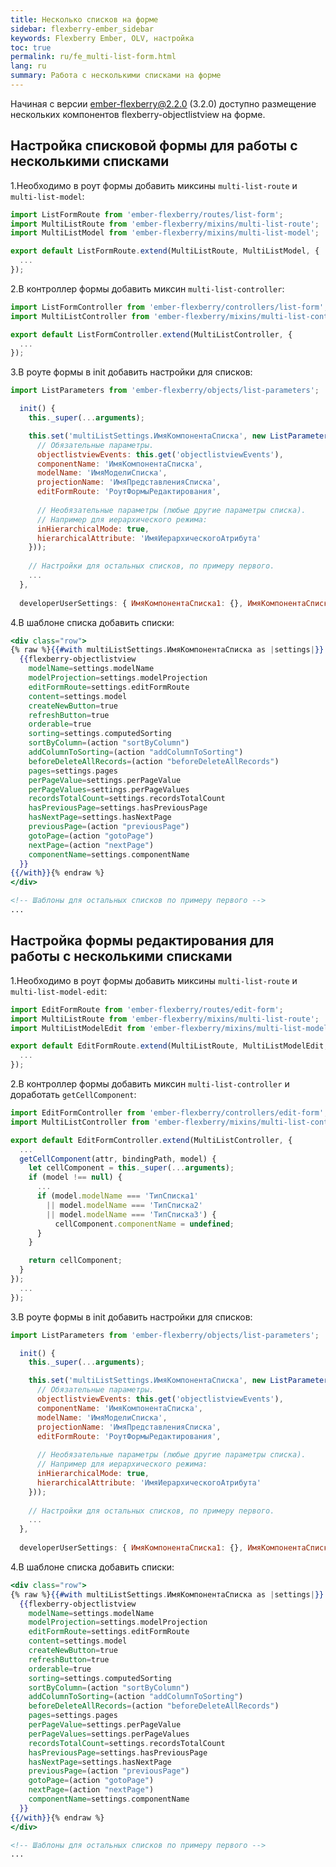 ```yaml
---
title: Несколько списков на форме
sidebar: flexberry-ember_sidebar
keywords: Flexberry Ember, OLV, настройка
toc: true
permalink: ru/fe_multi-list-form.html
lang: ru
summary: Работа с несколькими списками на форме
---
```


Начиная с версии ember-flexberry@2.2.0 (3.2.0) доступно размещение нескольких компонентов flexberry-objectlistview на форме.

## Настройка списковой формы для работы с несколькими списками

1.Необходимо в роут формы добавить миксины `multi-list-route` и `multi-list-model`:

```javascript
import ListFormRoute from 'ember-flexberry/routes/list-form';
import MultiListRoute from 'ember-flexberry/mixins/multi-list-route';
import MultiListModel from 'ember-flexberry/mixins/multi-list-model';

export default ListFormRoute.extend(MultiListRoute, MultiListModel, {
  ...
});
```

2.В контроллер формы добавить миксин `multi-list-controller`:

```javascript
import ListFormController from 'ember-flexberry/controllers/list-form';
import MultiListController from 'ember-flexberry/mixins/multi-list-controller';

export default ListFormController.extend(MultiListController, {
  ...
});
```

3.В роуте формы в init добавить настройки для списков:

```javascript
import ListParameters from 'ember-flexberry/objects/list-parameters';
```

```javascript
  init() {
    this._super(...arguments);

    this.set('multiListSettings.ИмяКомпонентаСписка', new ListParameters({
      // Обязательные параметры.
      objectlistviewEvents: this.get('objectlistviewEvents'),
      componentName: 'ИмяКомпонентаСписка',
      modelName: 'ИмяМоделиСписка',
      projectionName: 'ИмяПредставленияСписка',
      editFormRoute: 'РоутФормыРедактирования',
      
      // Необязательные параметры (любые другие параметры списка).
      // Например для иерархического режима:
      inHierarchicalMode: true,
      hierarchicalAttribute: 'ИмяИерархическогоАтрибута'
    }));
    
    // Настройки для остальных списков, по примеру первого.
    ...
  },
  
  developerUserSettings: { ИмяКомпонентаСписка1: {}, ИмяКомпонентаСписка2: {}, ИмяКомпонентаСписка3: {}, ... },
```

4.В шаблоне списка добавить списки:
```hbs
<div class="row">
{% raw %}{{#with multiListSettings.ИмяКомпонентаСписка as |settings|}}
  {{flexberry-objectlistview
    modelName=settings.modelName
    modelProjection=settings.modelProjection
    editFormRoute=settings.editFormRoute
    content=settings.model
    createNewButton=true
    refreshButton=true
    orderable=true
    sorting=settings.computedSorting
    sortByColumn=(action "sortByColumn")
    addColumnToSorting=(action "addColumnToSorting")
    beforeDeleteAllRecords=(action "beforeDeleteAllRecords")
    pages=settings.pages
    perPageValue=settings.perPageValue
    perPageValues=settings.perPageValues
    recordsTotalCount=settings.recordsTotalCount
    hasPreviousPage=settings.hasPreviousPage
    hasNextPage=settings.hasNextPage
    previousPage=(action "previousPage")
    gotoPage=(action "gotoPage")
    nextPage=(action "nextPage")
    componentName=settings.componentName
  }}
{{/with}}{% endraw %}
</div>

<!-- Шаблоны для остальных списков по примеру первого -->
...
```
## Настройка формы редактирования для работы с несколькими списками

1.Необходимо в роут формы добавить миксины `multi-list-route` и `multi-list-model-edit`:

```javascript
import EditFormRoute from 'ember-flexberry/routes/edit-form';
import MultiListRoute from 'ember-flexberry/mixins/multi-list-route';
import MultiListModelEdit from 'ember-flexberry/mixins/multi-list-model-edit';

export default EditFormRoute.extend(MultiListRoute, MultiListModelEdit, {
  ...
});
```

2.В контроллер формы добавить миксин `multi-list-controller` и доработать `getCellComponent`:

```javascript
import EditFormController from 'ember-flexberry/controllers/edit-form';
import MultiListController from 'ember-flexberry/mixins/multi-list-controller';

export default EditFormController.extend(MultiListController, {
  ...
  getCellComponent(attr, bindingPath, model) {
    let cellComponent = this._super(...arguments);
    if (model !== null) {
      ...
      if (model.modelName === 'ТипСписка1'
        || model.modelName === 'ТипСписка2'
        || model.modelName === 'ТипСписка3') {
          cellComponent.componentName = undefined;
      }
    }

    return cellComponent;
  }
});
  ...
});
```

3.В роуте формы в init добавить настройки для списков:

```javascript
import ListParameters from 'ember-flexberry/objects/list-parameters';
```

```javascript
  init() {
    this._super(...arguments);

    this.set('multiListSettings.ИмяКомпонентаСписка', new ListParameters({
      // Обязательные параметры.
      objectlistviewEvents: this.get('objectlistviewEvents'),
      componentName: 'ИмяКомпонентаСписка',
      modelName: 'ИмяМоделиСписка',
      projectionName: 'ИмяПредставленияСписка',
      editFormRoute: 'РоутФормыРедактирования',
      
      // Необязательные параметры (любые другие параметры списка).
      // Например для иерархического режима:
      inHierarchicalMode: true,
      hierarchicalAttribute: 'ИмяИерархическогоАтрибута'
    }));
    
    // Настройки для остальных списков, по примеру первого.
    ...
  },
  
  developerUserSettings: { ИмяКомпонентаСписка1: {}, ИмяКомпонентаСписка2: {}, ИмяКомпонентаСписка3: {}, ... },
```

4.В шаблоне списка добавить списки:
```hbs
<div class="row">
{% raw %}{{#with multiListSettings.ИмяКомпонентаСписка as |settings|}}
  {{flexberry-objectlistview
    modelName=settings.modelName
    modelProjection=settings.modelProjection
    editFormRoute=settings.editFormRoute
    content=settings.model
    createNewButton=true
    refreshButton=true
    orderable=true
    sorting=settings.computedSorting
    sortByColumn=(action "sortByColumn")
    addColumnToSorting=(action "addColumnToSorting")
    beforeDeleteAllRecords=(action "beforeDeleteAllRecords")
    pages=settings.pages
    perPageValue=settings.perPageValue
    perPageValues=settings.perPageValues
    recordsTotalCount=settings.recordsTotalCount
    hasPreviousPage=settings.hasPreviousPage
    hasNextPage=settings.hasNextPage
    previousPage=(action "previousPage")
    gotoPage=(action "gotoPage")
    nextPage=(action "nextPage")
    componentName=settings.componentName
  }}
{{/with}}{% endraw %}
</div>

<!-- Шаблоны для остальных списков по примеру первого -->
...
```
